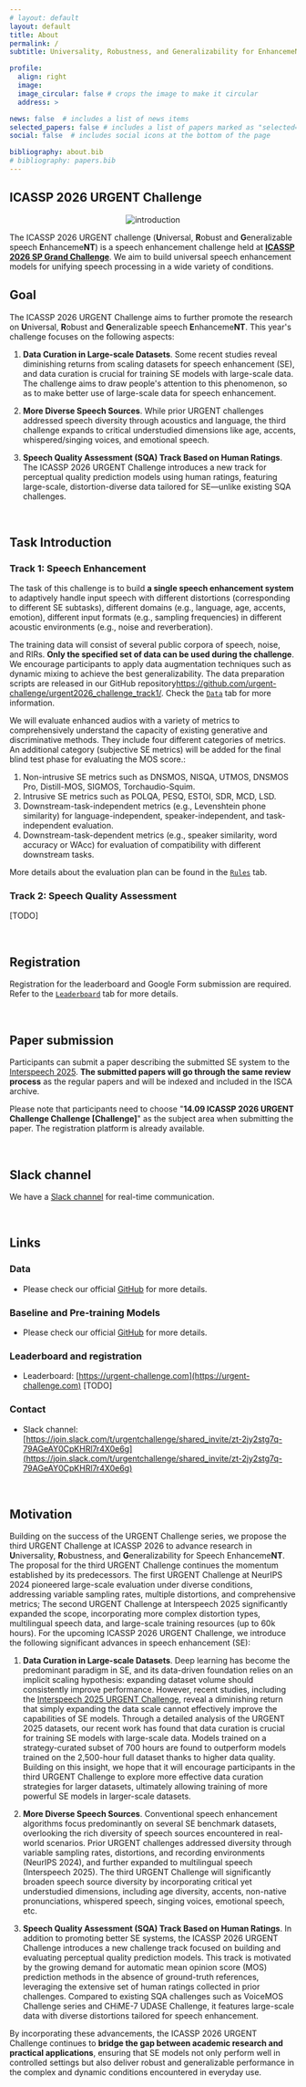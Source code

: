 ```yaml
---
# layout: default
layout: default
title: About
permalink: /
subtitle: Universality, Robustness, and Generalizability for EnhancemeNT

profile:
  align: right
  image: 
  image_circular: false # crops the image to make it circular
  address: >

news: false  # includes a list of news items
selected_papers: false # includes a list of papers marked as "selected={true}"
social: false  # includes social icons at the bottom of the page

bibliography: about.bib
# bibliography: papers.bib
---
```



## ICASSP 2026 URGENT Challenge

<div style="text-align: center;">
    <img alt="introduction" src="/urgent2026/assets/img/urgent2026.jpeg" style="max-width: 95%;" />
</div>

The ICASSP 2026 URGENT challenge (**U**niversal, **R**obust and **G**eneralizable speech **E**nhanceme**NT**) is a speech enhancement challenge held at [**ICASSP 2026 SP Grand Challenge**](https://2026.ieeeicassp.org/call-for-sp-grand-challenge-proposals/). We aim to build universal speech enhancement models for unifying speech processing in a wide variety of conditions.


<!-- ## Contents

- [ICASSP 2026 URGENT Challenge](#icassp-2026-urgent-challenge)
- [Contents](#contents)
- [Goal](#goal)
- [Task Introduction](#task-introduction)
- [Two tracks](#two-tracks)
- [Registration](#registration)
- [Paper submission](#paper-submission)
- [Slack channel](#slack-channel)
- [Links](#links)
  - [Data](#data)
  - [Baseline](#baseline)
  - [Leaderboard and registration](#leaderboard-and-registration)
  - [Contact](#contact)
- [Motivation](#motivation) -->



## Goal

The ICASSP 2026 URGENT Challenge aims to further promote the research on **U**niversal, **R**obust and **G**eneralizable speech **E**nhanceme**NT**. 
This year's challenge focuses on the following aspects:

1. **Data Curation in Large-scale Datasets**. Some recent studies reveal diminishing returns from scaling datasets for speech enhancement (SE)<d-cite key="zhangPerformancePlateausComprehensive2024,gonzalezEffectTrainingDataset2024a,koheiurgent2025"/>, and data curation is crucial for training SE models with large-scale data<d-cite key="liLessMoreData2025"/>. The challenge aims to draw people's attention to this phenomenon, so as to make better use of large-scale data for speech enhancement.

2. **More Diverse Speech Sources**. While prior URGENT challenges addressed speech diversity through acoustics and language, the third challenge expands to critical understudied dimensions like age, accents, whispered/singing voices, and emotional speech.

3. **Speech Quality Assessment (SQA) Track Based on Human Ratings**. The ICASSP 2026 URGENT Challenge introduces a new track for perceptual quality prediction models using human ratings, featuring large-scale, distortion-diverse data tailored for SE—unlike existing SQA challenges.

<br>

## Task Introduction

### Track 1: Speech Enhancement
The task of this challenge is to build **a single speech enhancement system** to adaptively handle input speech with different distortions (corresponding to different SE subtasks), different domains (e.g., language, age, accents, emotion), different input formats (e.g., sampling frequencies) in different acoustic environments (e.g., noise and reverberation).

The training data will consist of several public corpora of speech, noise, and RIRs. **Only the specified set of data can be used during the challenge**. 
We encourage participants to apply data augmentation techniques such as dynamic mixing to achieve the best generalizability. 
The data preparation scripts are released in our GitHub repository<d-footnote><a href="https://github.com/urgent-challenge/urgent2025_challenge/" target="_blank">https://github.com/urgent-challenge/urgent2026_challenge_track1/</a></d-footnote>. Check the [`Data`](/urgent2026/data) tab for more information.


We will evaluate enhanced audios with a variety of metrics to comprehensively understand the capacity of existing generative and discriminative methods. They include four different categories of metrics<d-footnote>. An additional category (subjective SE metrics) will be added for the final blind test phase for evaluating the MOS score.</d-footnote>:

1. Non-intrusive SE metrics such as  DNSMOS<d-cite key="reddyDnsmosNonIntrusivePerceptual2021"/>, NISQA<d-cite key="mittagNISQADeepCNNSelfAttention2021"/>, UTMOS<d-cite key="saekiUTMOSUTokyoSaruLabSystem2022"/>, DNSMOS Pro<d-cite key="cumlinDNSMOSProReducedSize2024"/>, Distill-MOS<d-cite key="stahlDistillationPruningScalable2025"/>, SIGMOS<d-cite key="risteaICASSP2024Speech2025"/>, Torchaudio-Squim<d-cite key="kumarTorchaudioSquimReferenceLessSpeech2023"/>.
2. Intrusive SE metrics such as POLQA<d-cite key="POLQA-Beerends2013"/>, PESQ<d-cite key="rixPerceptualEvaluationSpeech2001"/>, ESTOI<d-cite key="jensenAlgorithmPredictingIntelligibility2016"/>, SDR<d-cite key="vincentPerformanceMeasurementBlind2006"/>, MCD<d-cite key="kubichekMelcepstralDistanceMeasure1993"/>, LSD<d-cite key="grayDistanceMeasuresSpeech1976"/>.
3. Downstream-task-independent metrics (e.g., Levenshtein phone similarity) for language-independent, speaker-independent, and task-independent evaluation.
4. Downstream-task-dependent metrics (e.g., speaker similarity, word accuracy or WAcc) for evaluation of compatibility with different downstream tasks.

More details about the evaluation plan can be found in the [`Rules`](/urgent2026/rules) tab.

### Track 2: Speech Quality Assessment

[TODO]


<br>

## Registration
Registration for the leaderboard and Google Form submission are required.
Refer to the [`Leaderboard`](/urgent2026/leaderboard) tab for more details.

<br>

## Paper submission

Participants can submit a paper describing the submitted SE system to the [Interspeech 2025](https://www.interspeech2025.org/home). **The submitted papers will go through the same review process** as the regular papers and will be indexed and included in the ISCA archive.

Please note that participants need to choose "**14.09 ICASSP 2026 URGENT Challenge Challenge [Challenge]**" as the subject area when submitting the paper. The registration platform is already available.


<br>

## Slack channel
We have a [Slack channel](https://join.slack.com/t/urgentchallenge/shared_invite/zt-2jy2stg7q-79AGeAY0CpKHRl7r4X0e6g) for real-time communication.

<br>

## Links

### Data

- Please check our official [GitHub](https://github.com/urgent-challenge/urgent2026_challenge_track1) for more details.



### Baseline and Pre-training Models

- Please check our official [GitHub](https://github.com/urgent-challenge/urgent2026_challenge_track1) for more details.


### Leaderboard and registration

- Leaderboard: [https://urgent-challenge.com](https://urgent-challenge.com) [TODO]

### Contact

- Slack channel: [https://join.slack.com/t/urgentchallenge/shared_invite/zt-2jy2stg7q-79AGeAY0CpKHRl7r4X0e6g](https://join.slack.com/t/urgentchallenge/shared_invite/zt-2jy2stg7q-79AGeAY0CpKHRl7r4X0e6g)

<br>

## Motivation


Building on the success of the URGENT Challenge series, we propose the third URGENT Challenge at ICASSP 2026 to advance research in **U**niversality, **R**obustness, and **G**eneralizability for Speech Enhanceme**NT**.
The proposal for the third URGENT Challenge continues the momentum established by its predecessors. The first URGENT Challenge at NeurIPS 2024<d-cite key="zhangURGENTChallengeUniversality2024,zhang2025lessons"/> pioneered large-scale evaluation under diverse conditions, addressing variable sampling rates, multiple distortions, and comprehensive metrics; The second URGENT Challenge at Interspeech 2025<d-cite key="koheiurgent2025"/> significantly expanded the scope, incorporating more complex distortion types, multilingual speech data, and large-scale training resources (up to 60k hours). For the upcoming ICASSP 2026 URGENT Challenge, we introduce the following significant advances in speech enhancement (SE):

 1. **Data Curation in Large-scale Datasets**. Deep learning has become the predominant paradigm in SE<d-cite key="wangSupervisedSpeechSeparation2018a"/>, and its data-driven foundation relies on an implicit scaling hypothesis: expanding dataset volume should consistently improve performance. However, recent studies<d-cite key="zhangPerformancePlateausComprehensive2024,gonzalezEffectTrainingDataset2024a,koheiurgent2025"/>, including the [Interspeech 2025 URGENT Challenge](https://urgent-challenge.github.io/urgent2025/)<d-cite key="koheiurgent2025"/>, reveal a diminishing return that simply expanding the data scale cannot effectively improve the capabilities of SE models. Through a detailed analysis of the URGENT 2025 datasets, our recent work<d-cite key="liLessMoreData2025"/> has found that data curation is crucial for training SE models with large-scale data. Models trained on a strategy-curated subset of 700 hours are found to outperform models trained on the 2,500-hour full dataset thanks to higher data quality. Building on this insight, we hope that it will encourage participants in the third URGENT Challenge to explore more effective data curation strategies for larger datasets, ultimately allowing training of more powerful SE models in larger-scale datasets.

2. **More Diverse Speech Sources**. Conventional speech enhancement algorithms focus predominantly on several SE benchmark datasets, overlooking the rich diversity of speech sources encountered in real-world scenarios. 
Prior URGENT challenges addressed diversity through variable sampling rates, distortions, and recording environments (NeurIPS 2024), and further expanded to multilingual speech (Interspeech 2025).
The third URGENT Challenge will significantly broaden speech source diversity by incorporating critical yet understudied dimensions, including age diversity, accents, non-native pronunciations, whispered speech, singing voices, emotional speech, etc.

3. **Speech Quality Assessment (SQA) Track Based on Human Ratings**. In addition to promoting better SE systems, the ICASSP 2026 URGENT Challenge  introduces a new challenge track focused on building and evaluating perceptual quality prediction models. This track is motivated by the growing demand for automatic mean opinion score (MOS) prediction methods in the absence of ground-truth references, leveraging the extensive set of human ratings collected in prior challenges. Compared to existing SQA challenges such as VoiceMOS Challenge series and CHiME-7 UDASE Challenge, it features large-scale data with diverse distortions tailored for speech enhancement.


By incorporating these advancements, the ICASSP 2026 URGENT Challenge continues to **bridge the gap between academic research and practical applications**, ensuring that SE models not only perform well in controlled settings but also deliver robust and generalizable performance in the complex and dynamic conditions encountered in everyday use.


<!-- Similar issues can also be observed in other speech tasks such as automatic speech recognition (ASR), speech translation (ST), speaker verification (SV), and spoken language understanding (SLU).
Among them, speech enhancement is particularly vulnerable to mismatches since it is heavily reliant on paired clean/noisy speech data to achieve strong performance. Unsupervised speech enhancement that does not require groundtruth clean speech has been proposed to address this issue, but often merely brings benefit in a final finetuning stage<d-cite key="Employing-Xu2024"/>. Therefore, we focus on speech enhancement in this challenge to address the aforementioned problems. -->

<!-- Be sure to list "URGENT Challenge: Universality, Robustness, and Generalizability for EnhancemeNT" as your paper subject area when making a submission. -->

